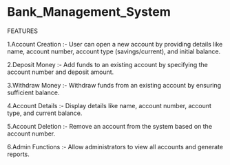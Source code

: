 # Bank_Management_System
FEATURES

1.Account Creation :-
User can open a new account by providing details like name, account number, account type (savings/current), and initial balance.

2.Deposit Money :-
Add funds to an existing account by specifying the account number and deposit amount.

3.Withdraw Money :-
Withdraw funds from an existing account by ensuring sufficient balance.

4.Account Details :-
Display details like name, account number, account type, and current balance.

5.Account Deletion :-
Remove an account from the system based on the account number.

6.Admin Functions :-
Allow administrators to view all accounts and generate reports.
